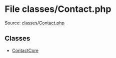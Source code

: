 File classes/Contact.php
=========

Source: [classes/Contact.php](https://github.com/PrestaShop/PrestaShop/blob/1.6.0.6/classes/Contact.php)


Classes
-------

* [ContactCore](class.ContactCore.md)

